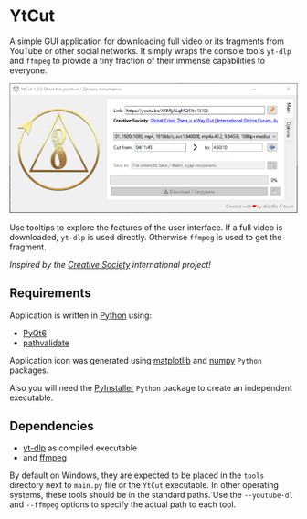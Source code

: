 # YtCut

A simple GUI application for downloading full video or its fragments from YouTube or other social networks. It simply wraps the console tools `yt-dlp` and `ffmpeg` to provide a tiny fraction of their immense capabilities to everyone.

![MainWindow](images/main_window.png)

Use tooltips to explore the features of the user interface. If a full video is downloaded, `yt-dlp` is used directly. Otherwise `ffmpeg` is used to get the fragment.

_Inspired by the [Creative Society](https://creativesociety.com) international project!_


## Requirements

Application is written in [Python](https://www.python.org/) using:

- [PyQt6](https://pypi.org/project/PyQt6)
- [pathvalidate](https://pypi.org/project/pathvalidate)

Application icon was generated using [matplotlib](https://pypi.org/project/matplotlib) and [numpy](https://pypi.org/project/numpy) `Python` packages.

Also you will need the [PyInstaller](https://pypi.org/project/pyinstaller) `Python` package to create an independent executable.


## Dependencies

- [yt-dlp](https://github.com/yt-dlp/yt-dlp) as compiled executable
- and [ffmpeg](https://ffmpeg.org)

By default on Windows, they are expected to be placed in the `tools` directory next to `main.py` file or the `YtCut` executable. In other operating systems, these tools should be in the standard paths. Use the `--youtube-dl` and `--ffmpeg` options to specify the actual path to each tool.
